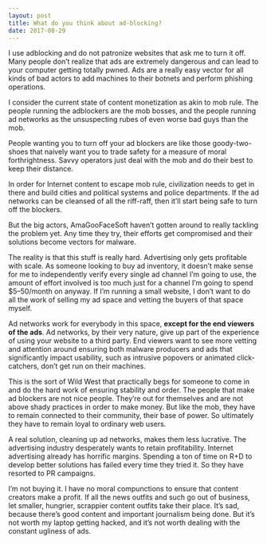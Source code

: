 ```yaml
---
layout: post
title: What do you think about ad-blocking?
date: 2017-08-29
---
```


<p>I use adblocking and do not patronize websites that ask me to turn it off. Many people don’t realize that ads are extremely dangerous and can lead to your computer getting totally pwned. Ads are a really easy vector for all kinds of bad actors to add machines to their botnets and perform phishing operations.</p><p>I consider the current state of content monetization as akin to mob rule. The people running the adblockers are the mob bosses, and the people running ad networks as the unsuspecting rubes of even worse bad guys than the mob.</p><p>People wanting you to turn off your ad blockers are like those goody-two-shoes that naively want you to trade safety for a measure of moral forthrightness. Savvy operators just deal with the mob and do their best to keep their distance.</p><p>In order for Internet content to escape mob rule, civilization needs to get in there and build cities and political systems and police departments. If the ad networks can be cleansed of all the riff-raff, then it’ll start being safe to turn off the blockers.</p><p>But the big actors, AmaGooFaceSoft haven’t gotten around to really tackling the problem yet. Any time they try, their efforts get compromised and their solutions become vectors for malware.</p><p>The reality is that this stuff is really hard. Advertising only gets profitable with scale. As someone looking to buy ad inventory, it doesn’t make sense for me to independently verify every single ad channel I’m going to use, the amount of effort involved is too much just for a channel I’m going to spend $5–50/month on anyway. If I’m running a small website, I don’t want to do all the work of selling my ad space and vetting the buyers of that space myself.</p><p>Ad networks work for everybody in this space, <b>except for the end viewers of the ads</b>. Ad networks, by their very nature, give up part of the experience of using your website to a third party. End viewers want to see more vetting and attention around ensuring both malware producers and ads that significantly impact usability, such as intrusive popovers or animated click-catchers, don’t get run on their machines.</p><p>This is the sort of Wild West that practically begs for someone to come in and do the hard work of ensuring stability and order. The people that make ad blockers are not nice people. They’re out for themselves and are not above shady practices in order to make money. But like the mob, they have to remain connected to their community, their base of power. So ultimately they have to remain loyal to ordinary web users.</p><p>A real solution, cleaning up ad networks, makes them less lucrative. The advertising industry desperately wants to retain profitability. Internet advertising already has horrific margins. Spending a ton of time on R+D to develop better solutions has failed every time they tried it. So they have resorted to PR campaigns.</p><p>I’m not buying it. I have no moral compunctions to ensure that content creators make a profit. If all the news outfits and such go out of business, let smaller, hungrier, scrappier content outfits take their place. It’s sad, because there’s good content and important journalism being done. But it’s not worth my laptop getting hacked, and it’s not worth dealing with the constant ugliness of ads.</p>
